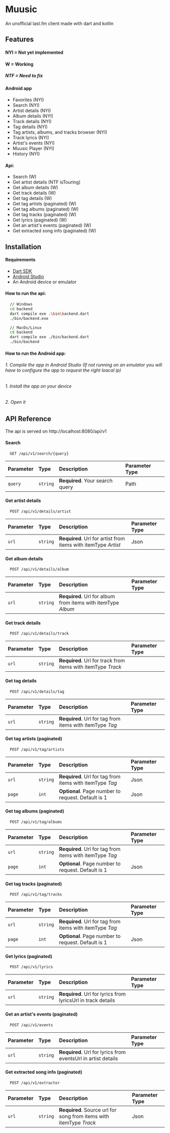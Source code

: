 
# Muusic

An unofficial last.fm client made with dart and kotlin


## Features
#### NYI = Not yet implemented
#### W = Working
##### NTF = Need to fix
#### Android app
- Favorites (NYI)
- Search (NYI)
- Artist details (NYI)
- Album details (NYI)
- Track details (NYI)
- Tag details (NYI)
- Tag artists, albums, and tracks browser (NYI)
- Track lyrics (NYI)
- Artist's events (NYI)
- Muusic Player (NYI)
- History (NYI)


#### Api:
- Search (W)
- Get artist details (NTF isTouring)
- Get album details (W)
- Get track details (W)
- Get tag details (W)
- Get tag artists (paginated) (W)
- Get tag albums (paginated) (W)
- Get tag tracks (paginated) (W)
- Get lyrics (paginated) (W)
- Get an artist's events (paginated) (W)
- Get extracted song info (paginated) (W)

## Installation

#### Requirements
- [Dart SDK](https://dart.dev/get-dart)
- [Android Studio](https://developer.android.com/studio)
- An Android device or emulator

#### How to run the api:

```bash
  // Windows
  cd backend
  dart compile exe .\bin\backend.dart
  ./bin/backend.exe

  // MacOs/Linux
  cd backend
  dart compile exe ./bin/backend.dart
  ./bin/backend
```

#### How to run the Android app:
###### 1. Compile the app in Android Studio (If not running on an emulator you will have to configure the app to request the right loacal ip)
###### 1. Install the app on your device
###### 2. Open it
## API Reference

The api is served on http://localhost:8080/api/v1

#### Search

```http
  GET /api/v1/search/{query}
```

| Parameter | Type     | Description                | Parameter Type |
| :-------- | :------- | :------------------------- | :------- |
| `query` | `string` | **Required**. Your search query | Path |

#### Get artist details

```http
  POST /api/v1/details/artist
```

| Parameter | Type     | Description                       | Parameter Type |
| :-------- | :------- | :-------------------------------- | :------- |
| `url`      | `string` | **Required**. Url for artist from items with itemType *Artist* | Json |

#### Get album details

```http
  POST /api/v1/details/album
```

| Parameter | Type     | Description                       | Parameter Type |
| :-------- | :------- | :-------------------------------- | :------- |
| `url`      | `string` | **Required**. Url for album from items with itemType *Album* || Json |

#### Get track details

```http
  POST /api/v1/details/track
```

| Parameter | Type     | Description                       | Parameter Type |
| :-------- | :------- | :-------------------------------- | :------- |
| `url`      | `string` | **Required**. Url for track from items with itemType *Track* || Json |

#### Get tag details

```http
  POST /api/v1/details/tag
```

| Parameter | Type     | Description                       | Parameter Type |
| :-------- | :------- | :-------------------------------- | :------- |
| `url`      | `string` | **Required**. Url for tag from items with itemType *Tag* || Json |

#### Get tag artists (paginated)

```http
  POST /api/v1/tag/artists
```

| Parameter | Type     | Description                       | Parameter Type |
| :-------- | :------- | :-------------------------------- | :------- |
| `url`      | `string` | **Required**. Url for tag from items with itemType *Tag* | Json |
| `page`      | `int` | **Optional**. Page number to request. Default is 1  | Json |


#### Get tag albums (paginated)

```http
  POST /api/v1/tag/albums
```

| Parameter | Type     | Description                       | Parameter Type |
| :-------- | :------- | :-------------------------------- | :------- |
| `url`      | `string` | **Required**. Url for tag from items with itemType *Tag* || Json |
| `page`      | `int` | **Optional**. Page number to request. Default is 1  | Json |

#### Get tag tracks (paginated)

```http
  POST /api/v1/tag/tracks
```

| Parameter | Type     | Description                       | Parameter Type |
| :-------- | :------- | :-------------------------------- | :------- |
| `url`      | `string` | **Required**. Url for tag from items with itemType *Tag* || Json |
| `page`      | `int` | **Optional**. Page number to request. Default is 1  | Json |

#### Get lyrics (paginated)

```http
  POST /api/v1/lyrics
```

| Parameter | Type     | Description                       | Parameter Type |
| :-------- | :------- | :-------------------------------- | :------- |
| `url`      | `string` | **Required**. Url for lyrics from lyricsUrl in track details|| Json |

#### Get an artist's events (paginated)

```http
  POST /api/v1/events
```

| Parameter | Type     | Description                       | Parameter Type |
| :-------- | :------- | :-------------------------------- | :------- |
| `url`      | `string` | **Required**. Url for lyrics from eventsUrl in artist details|| Json |


#### Get extracted song info (paginated)

```http
  POST /api/v1/extractor
```

| Parameter | Type     | Description                       | Parameter Type |
| :-------- | :------- | :-------------------------------- | :------- |
| `url`      | `string` | **Required**. Source url for song from items with itemType *Track* | Json |
